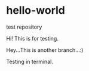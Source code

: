 # hello-world
test repository

Hi! This is for testing.

Hey...This is another branch...:)

Testing in terminal.
